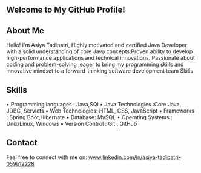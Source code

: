 ## Welcome to My GitHub Profile!
## About Me
Hello! I'm Asiya Tadipatri, Highly motivated and certified Java Developer with a solid understanding of core Java concepts.Proven ability to develop high-performance applications and technical innovations. Passionate about coding and problem-solving ,eager to bring my programming skills and innovative mindset to a forward-thinking software development team Skills 
## Skills
• Programming languages : Java,SQl
• Java Technologies :Core Java, JDBC, Servlets
• Web Technologies: HTML, CSS, JavaScript 
• Frameworks : Spring Boot,Hibernate 
• Database: MySQL
• Operating Systems : Unix/Linux, Windows
• Version Control : Git , GitHub

## Contact
Feel free to connect with me on:
www.linkedin.com/in/asiya-tadipatri-059b12228
